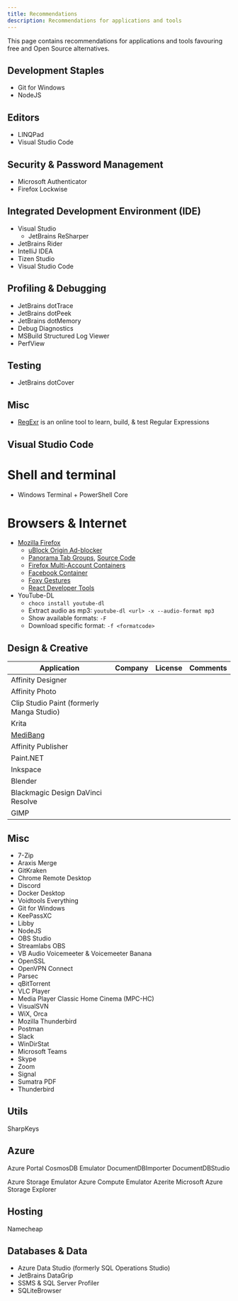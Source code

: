 ```yaml
---
title: Recommendations
description: Recommendations for applications and tools
---
```


This page contains recommendations for applications and tools favouring free and Open Source alternatives.

## Development Staples

* Git for Windows
* NodeJS

## Editors

* LINQPad
* Visual Studio Code

## Security & Password Management

* Microsoft Authenticator
* Firefox Lockwise

## Integrated Development Environment (IDE)

* Visual Studio
  * JetBrains ReSharper
* JetBrains Rider
* IntelliJ IDEA
* Tizen Studio
* Visual Studio Code

## Profiling & Debugging

* JetBrains dotTrace
* JetBrains dotPeek
* JetBrains dotMemory
* Debug Diagnostics
* MSBuild Structured Log Viewer
* PerfView

## Testing

* JetBrains dotCover

## Misc

* [RegExr](https://regexr.com/) is an online tool to learn, build, & test Regular Expressions

## Visual Studio Code

# Shell and terminal

* Windows Terminal + PowerShell Core

# Browsers & Internet

* [Mozilla Firefox](https://www.mozilla.org/en-US/firefox/)
  * [uBlock Origin Ad-blocker](https://addons.mozilla.org/en-US/firefox/addon/ublock-origin/)
  * [Panorama Tab Groups](https://addons.mozilla.org/en-US/firefox/addon/panorama-tab-groups/), [Source Code](https://github.com/projectdelphai/panorama-tab-groups)
  * [Firefox Multi-Account Containers](https://addons.mozilla.org/en-US/firefox/addon/multi-account-containers/)
  * [Facebook Container](https://addons.mozilla.org/en-US/firefox/addon/facebook-container/)
  * [Foxy Gestures](https://addons.mozilla.org/en-US/firefox/addon/foxy-gestures/)
  * [React Developer Tools](https://addons.mozilla.org/en-US/firefox/addon/react-devtools/)
* YouTube-DL
  * `choco install youtube-dl`
  * Extract audio as mp3: `youtube-dl <url> -x --audio-format mp3`
  * Show available formats: `-F`
  * Download specific format: `-f <formatcode>`

## Design & Creative

| Application                               | Company | License | Comments |
|-------------------------------------------|---------|---------|----------|
| Affinity Designer                         |         |         |          |
| Affinity Photo                            |         |         |          |
| Clip Studio Paint (formerly Manga Studio) |         |         |          |
| Krita                                     |         |         |          |
| [MediBang](https://medibangpaint.com/en/) |         |         |          |
| Affinity Publisher                        |         |         |          |
| Paint.NET                                 |         |         |          |
| Inkspace                                  |         |         |          |
| Blender                                   |         |         |          |
| Blackmagic Design DaVinci Resolve         |         |         |          |
| GIMP                                      |         |         |          |

## Misc

* 7-Zip
* Araxis Merge
* GitKraken
* Chrome Remote Desktop
* Discord
* Docker Desktop
* Voidtools Everything
* Git for Windows
* KeePassXC
* Libby
* NodeJS
* OBS Studio
* Streamlabs OBS
* VB Audio Voicemeeter & Voicemeeter Banana
* OpenSSL
* OpenVPN Connect
* Parsec
* qBitTorrent
* VLC Player
* Media Player Classic Home Cinema (MPC-HC)
* VisualSVN
* WiX, Orca
* Mozilla Thunderbird
* Postman
* Slack
* WinDirStat
* Microsoft Teams
* Skype
* Zoom
* Signal
* Sumatra PDF
* Thunderbird

## Utils

SharpKeys

## Azure

Azure Portal
CosmosDB Emulator
    DocumentDBImporter
    DocumentDBStudio

Azure Storage Emulator
Azure Compute Emulator
Azerite
Microsoft Azure Storage Explorer

## Hosting

Namecheap

## Databases & Data

* Azure Data Studio (formerly SQL Operations Studio)
* JetBrains DataGrip
* SSMS & SQL Server Profiler
* SQLiteBrowser